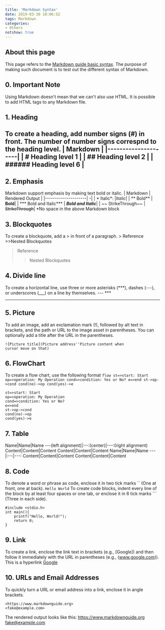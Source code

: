 ```yaml
---
title: 'Markdown Syntax'
date: 2019-03-30 18:06:52
tags: Markdown
categories: 
- Others
notshow: true
---
```

## About this page
This page refers to the [Markdown guide basic syntax](https://www.markdownguide.org/basic-syntax). The purpose of making such document is to test out the different syntax of Markdown.

## 0. Important Note
 Using Markdown doesn't mean that we can't also use HTML. It is possible to add HTML tags to any Markdown file. 

## 1. Heading
To create a heading, add number signs (#) in front. The number of number signs correspnd to the heading level.
| Markdown            | 
|---------------------| 
| # Heading level 1   |
| ## Heading level 2  |
| ###### Heading level 6 | 
----
## 2. Emphasis
Markdown support emphasis by making text bold or italic.
| Markdown            | Rendered Output          |
|---------------------| -|
| * Italic*: |*Italic*|
| ** Bold**  | **Bold**|
| *** Bold and Italic*** |  ***Bold and Italic***|
| ~~ StrikeThrough~~ | ~~StrikeThrough~~|
    *No space in the above Markdown block


## 3. Blockquotes
To create a blockquote, add a > in front of a paragraph.
    > Reference
    >>Nested Blockquotes
>Reference
>>Nested Blockquotes
## 4. Divide line
To create a horizontal line, use three or more asterisks (***), dashes (---), or underscores (___) on a line by themselves.
    --- 
    ***

---

## 5. Picture
To add an image, add an exclamation mark (!), followed by alt text in brackets, and the path or URL to the image asset in parentheses. You can optionally add a title after the URL in the parentheses.

    ![Picture title](Picture address''Picture content when
    cursor move on that)
## 6. FlowChart
To create a flow chart, use the following format
    ```flow
    st=>start: Start
    op=>operation: My Operation
        cond=>condition: Yes or No?
    e=>end
    st->op->cond
    cond(no)->op
    cond(yes)->e
    ```
```flow
st=>start: Start
op=>operation: My Operation
cond=>condition: Yes or No?
e=>end
st->op->cond
cond(no)->op
cond(yes)->e
```
## 7. Table
Name|Name|Name
    ---(left alignment)|:--:(center)|---:(right alignment)
    Content|Content|Content
    Content|Content|Content
Name|Name|Name
---|:--:|---:
Content|Content|Content
Content|Content|Content

## 8. Code
To denote a word or phrase as code, enclose it in two tick marks `` (One at front, one at back).
`Hello World`
To create code blocks, indent every line of the block by at least four spaces or one tab, or enclose it in 6 tick marks ``` (Three in each side).
```
#include <stdio.h>
int main(){
    printf("Hello, World!");
    return 0;
}
```
## 9. Link
To create a link, enclose the link text in brackets (e.g., [Google]) and then follow it immediately with the URL in parentheses (e.g., (www.google.com)).
This is a hyperlink [Google](www.google.com)

## 10. URLs and Email Addresses
To quickly turn a URL or email address into a link, enclose it in angle brackets.
```
<https://www.markdownguide.org>
<fake@example.com>
```
The rendered output looks like this:
<https://www.markdownguide.org>
<fake@example.com>
